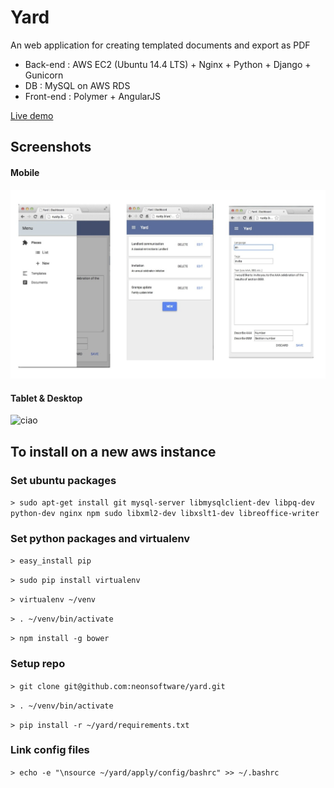 # Yard

An web application for creating templated documents and export as PDF

* Back-end : AWS EC2 (Ubuntu 14.4 LTS) + Nginx + Python + Django + Gunicorn
* DB : MySQL on AWS RDS
* Front-end : Polymer + AngularJS

[Live demo](http://www.rusty.blue)

## Screenshots

#### Mobile
![ciao](https://github.com/neonsoftware/yard/blob/master/img/mobile.jpg)

#### Tablet & Desktop
![ciao](https://github.com/neonsoftware/yard/blob/master/img/desktop.jpg)


## To install on a new aws instance

### Set ubuntu packages

```> sudo apt-get install git mysql-server libmysqlclient-dev libpq-dev python-dev nginx npm sudo libxml2-dev libxslt1-dev libreoffice-writer```

### Set python packages and virtualenv

```> easy_install pip```

```> sudo pip install virtualenv```

```> virtualenv ~/venv```

```> . ~/venv/bin/activate```

```> npm install -g bower```


### Setup repo
```> git clone git@github.com:neonsoftware/yard.git```

```> . ~/venv/bin/activate```

```> pip install -r ~/yard/requirements.txt```

### Link config files

```> echo -e "\nsource ~/yard/apply/config/bashrc" >> ~/.bashrc```
